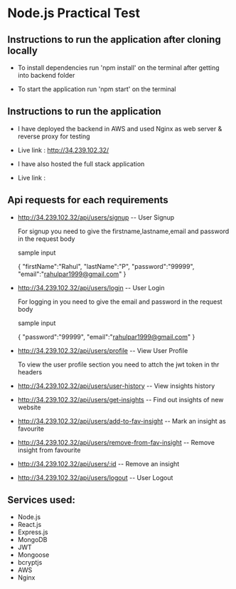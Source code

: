 # Node.js Practical Test

## Instructions to run the application after cloning locally

* To install dependencies run 'npm install' on the terminal after getting into backend folder

* To start the application  run 'npm start' on the terminal 

## Instructions to run the application 

* I have deployed the backend in AWS and used Nginx as web server & reverse proxy for testing

* Live link : http://34.239.102.32/

* I have also hosted the full stack application 

* Live link : 

## Api requests for each requirements

* http://34.239.102.32/api/users/signup  -- User Signup

    For signup you need to give the firstname,lastname,email and password in the request body

    sample input 

    {
    "firstName":"Rahul",
    "lastName":"P",
    "password":"99999",
    "email":"rahulpar1999@gmail.com"
    }

* http://34.239.102.32/api/users/login   -- User Login

    For logging in you need to give the email and password in the request body

    sample input 

    {
    "password":"99999",
    "email":"rahulpar1999@gmail.com"
    }

* http://34.239.102.32/api/users/profile     -- View User Profile

    To view the user profile section you need to attch the jwt token in thr headers

* http://34.239.102.32/api/users/user-history  -- View insights history 

* http://34.239.102.32/api/users/get-insights  -- Find out insights of new website

* http://34.239.102.32/api/users/add-to-fav-insight  -- Mark an insight as favourite

* http://34.239.102.32/api/users/remove-from-fav-insight -- Remove insight from favourite

* http://34.239.102.32/api/users/:id -- Remove an insight

* http://34.239.102.32/api/users/logout   -- User Logout



## Services used:
* Node.js
* React.js
* Express.js
* MongoDB
* JWT
* Mongoose
* bcryptjs
* AWS
* Nginx

